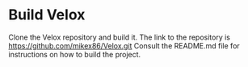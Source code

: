 # Build Velox

Clone the Velox repository and build it.
The link to the repository is https://github.com/mikex86/Velox.git
Consult the README.md file for instructions on how to build the project.